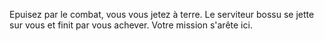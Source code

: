 Epuisez par le combat, vous vous jetez à terre. Le serviteur bossu se jette sur vous et finit par vous achever. Votre mission s'arête ici.